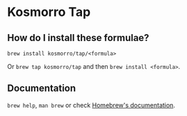 # Kosmorro Tap

## How do I install these formulae?

`brew install kosmorro/tap/<formula>`

Or `brew tap kosmorro/tap` and then `brew install <formula>`.

## Documentation

`brew help`, `man brew` or check [Homebrew's documentation](https://docs.brew.sh).
